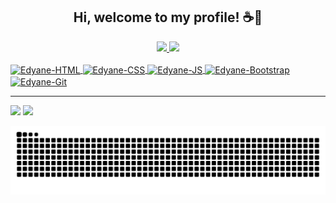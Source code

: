 ### <h2 align="center"> Hi, welcome to my profile! ☕🍩 </h2> 
 
<!--
**Edyane/Edyane** is a ✨ _special_ ✨ repository because its `README.md` (this file) appears on your GitHub profile.

Here are some ideas to get you started:

- 🔭 I’m currently working on ...
- 🌱 I’m currently learning ...
- 👯 I’m looking to collaborate on ...
- 🤔 I’m looking for help with ...
- 💬 Ask me about ...
- 📫 How to reach me: ...
- 😄 Pronouns: ...
- ⚡ Fun fact: ...
-->


<div align="center">
  <a href="https://github.com/Edyane">
  <img height="150em" src="https://github-readme-stats.vercel.app/api?username=edyane&show_icons=true&theme=midnight-purple&include_all_commits=true&count_private=true"/>
  <img height="150em" src="https://github-readme-stats.vercel.app/api/top-langs/?username=edyane&layout=compact&langs_count=7&theme=midnight-purple"/>
</div>
 <div style="display: inline_block"><br>
<!--<div align="center" style="display: inline_block"><br>-->
  <img align="center" alt="Edyane-HTML" height="30" width="40" src="https://cdn.jsdelivr.net/gh/devicons/devicon/icons/html5/html5-original.svg">
  <img align="center" alt="Edyane-CSS" height="30" width="40" src="https://cdn.jsdelivr.net/gh/devicons/devicon/icons/css3/css3-original.svg">
  <img align="center" alt="Edyane-JS" height="30" width="40" src="https://cdn.jsdelivr.net/gh/devicons/devicon/icons/javascript/javascript-original.svg">
  <img align="center" alt="Edyane-Bootstrap" height="40" width="50" src="https://cdn.jsdelivr.net/gh/devicons/devicon/icons/bootstrap/bootstrap-original.svg">    
  <img align="center" alt="Edyane-Git" height="30" width="40" src="https://cdn.jsdelivr.net/gh/devicons/devicon/icons/git/git-original.svg">
  
  <!--<img align="right" alt="Edyane-pic" height="150" style="border-radius:50px;"  src="https://cdn.discordapp.com/attachments/884155938985111702/920296105403629598/nene_quase_rindinho.png" style="border-radius: 1px solid">-->
 
 ---
 
  <div> 
  <a href = "mailto:edyanealves@gmail.com"><img src="https://img.shields.io/badge/-Gmail-%23333?style=for-the-badge&logo=gmail&logoColor=white" target="_blank"></a>
  <a href="https://www.linkedin.com/in/edyanealves/" target="_blank"><img src="https://img.shields.io/badge/-LinkedIn-%230077B5?style=for-the-badge&logo=linkedin&logoColor=white" target="_blank"></a>    
  
   
  ![Snake animation](https://github.com/edyane/edyane/blob/output/github-contribution-grid-snake.svg)
